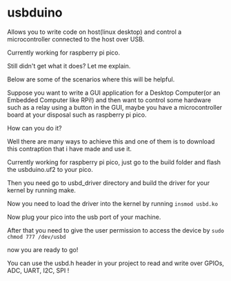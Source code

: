 # usbduino
Allows you to write code on host(linux desktop) and control a microcontroller connected to the host over USB. 

Currently working for raspberry pi pico.

Still didn't get what it does? Let me explain.

Below are some of the scenarios where this will be helpful.

Suppose you want to write a GUI application for a Desktop Computer(or an Embedded Computer like RPi!) and then want to control some hardware such as 
a relay using a button in the GUI, maybe you have a microcontroller board at your disposal such as raspberry pi pico.

How can you do it?

Well there are many ways to achieve this and one of them is to download this contraption that i have made and use it.

Currently working for raspberry pi pico, just go to the build folder and flash the usbduino.uf2 to your pico.

Then you need go to usbd_driver directory and build the driver for your kernel by running make.

Now you need to load the driver into the kernel by running ```insmod usbd.ko```

Now plug your pico into the usb port of your machine.

After that you need to give the user permission to access the device by ```sudo chmod 777 /dev/usbd```

now you are ready to go!

You can use the usbd.h header in your project to read and write over GPIOs, ADC, UART, I2C, SPI !
